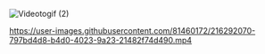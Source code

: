 ![Videotogif (2)](https://user-images.githubusercontent.com/81460172/216283278-b77d91c7-62ea-49a0-a2ce-1686d9cd5745.gif)




https://user-images.githubusercontent.com/81460172/216292070-797bd4d8-b4d0-4023-9a23-21482f74d490.mp4

